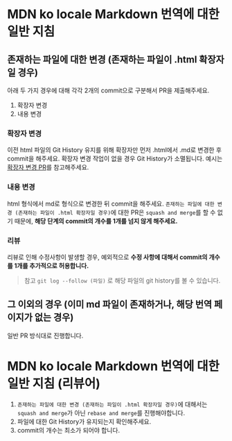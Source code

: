 # MDN ko locale Markdown 번역에 대한 일반 지침 

## 존재하는 파일에 대한 변경 (존재하는 파일이 .html 확장자일 경우)

아래 두 가지 경우에 대해 각각 2개의 commit으로 구분해서 PR을 제출해주세요.

1. 확장자 변경
2. 내용 변경

### 확장자 변경

이전 html 파일의 Git History 유지를 위해 확장자만 먼저 .html에서 .md로 변경한 후 commit을 해주세요. 확장자 변경 작업이 없을 경우 Git History가 소멸됩니다. 예시는 [확장자 변경 PR](https://github.com/mdn/translated-content/pull/1769/commits/c7937cf2194d218d98394cd7f5f8acebd2e88aa0)를 참고해주세요.

### 내용 변경

html 형식에서 md로 형식으로 변경한 뒤 commit을 해주세요. `존재하는 파일에 대한 변경 (존재하는 파일이 .html 확장자일 경우)`에 대한 PR은 `squash and merge`를 할 수 없기 때문에, **해당 단계의 commit의 개수를 1개를 넘지 않게 해주세요.**

### 리뷰

리뷰로 인해 수정사항이 발생할 경우, 예외적으로 **수정 사항에 대해서 commit의 개수를 1개를 추가적으로 허용합니다.** 

> 참고
> `git log --follow (파일)` 로 해당 파일의 git history를 볼 수 있습니다.

## 그 이외의 경우 (이미 md 파일이 존재하거나, 해당 번역 페이지가 없는 경우)

일반 PR 방식대로 진행합니다.

# MDN ko locale Markdown 번역에 대한 일반 지침 (리뷰어)

1. `존재하는 파일에 대한 변경 (존재하는 파일이 .html 확장자일 경우)`에 대해서는 `squash and merge`가 아닌 `rebase and merge`를 진행해야합니다. 
2. 파일에 대한 Git History가 유지되는지 확인해주세요.
3. commit의 개수는 최소가 되어야 합니다.
